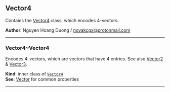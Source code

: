 <a name="module_Vector4"></a>

## Vector4
Contains the [Vector4](./Vector#module_Vector4..Vector4) class, which encodes 4-vectors.

**Author**: Nguyen Hoang Duong / <novakcgx@protonmail.com>  

* * *

<a name="module_Vector4..Vector4"></a>

### Vector4~Vector4
Encodes 4-vectors, which are vectors that have 4 entries. See also
[Vector2](./Vector./Vector2#module_Vector2..Vector2) & [Vector3](./Vector./Vector3#module_Vector3..Vector3).

**Kind**: inner class of [<code>Vector4</code>](./Vector#module_Vector4)  
**See**: [Vector](./Vector#module_Vector..Vector) for common properties  

* * *

